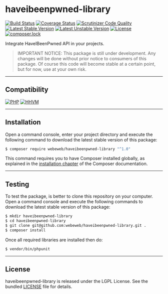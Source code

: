 haveibeenpwned-library
======================

[![Build Status](https://travis-ci.com/webeweb/haveibeenpwned-library.svg?branch=master)](https://travis-ci.com/webeweb/haveibeenpwned-library) [![Coverage Status](https://coveralls.io/repos/github/webeweb/haveibeenpwned-library/badge.svg?branch=master)](https://coveralls.io/github/webeweb/haveibeenpwned-library?branch=master) [![Scrutinizer Code Quality](https://scrutinizer-ci.com/g/webeweb/haveibeenpwned-library/badges/quality-score.png?b=master)](https://scrutinizer-ci.com/g/webeweb/haveibeenpwned-library/?branch=master) [![Latest Stable Version](https://poser.pugx.org/webeweb/haveibeenpwned-library/v/stable)](https://packagist.org/packages/webeweb/haveibeenpwned-library) [![Latest Unstable Version](https://poser.pugx.org/webeweb/haveibeenpwned-library/v/unstable)](https://packagist.org/packages/webeweb/haveibeenpwned-library) [![License](https://poser.pugx.org/webeweb/haveibeenpwned-library/license)](https://packagist.org/packages/webeweb/haveibeenpwned-library) [![composer.lock](https://poser.pugx.org/webeweb/haveibeenpwned-library/composerlock)](https://packagist.org/packages/webeweb/haveibeenpwned-library)

Integrate HaveIBeenPwned API in your projects.

> IMPORTANT NOTICE: This package is still under development. Any changes will be
> done without prior notice to consumers of this package. Of course this code
> will become stable at a certain point, but for now, use at your own risk.

---

## Compatibility

[![PHP](https://img.shields.io/badge/PHP-%5E5.6%7C%5E7.0-blue.svg)](http://php.net) [![HHVM](https://img.shields.io/badge/HHVM-ready-orange.svg)](https://hhvm.com/)

---

## Installation

Open a command console, enter your project directory and execute the following
command to download the latest stable version of this package:

```bash
$ composer require webeweb/haveibeenpwned-library "^1.0"
```

This command requires you to have Composer installed globally, as explained in
the [installation chapter](https://getcomposer.org/doc/00-intro.md) of the
Composer documentation.

---

## Testing

To test the package, is better to clone this repository on your computer.
Open a command console and execute the following commands to download the latest
stable version of this package:

```bash
$ mkdir haveibeenpwned-library
$ cd haveibeenpwned-library
$ git clone git@github.com:webeweb/haveibeenpwned-library.git .
$ composer install
```

Once all required libraries are installed then do:

```bash
$ vendor/bin/phpunit
```

---

## License

haveibeenpwned-library is released under the LGPL License. See the bundled [LICENSE](LICENSE)
file for details.
